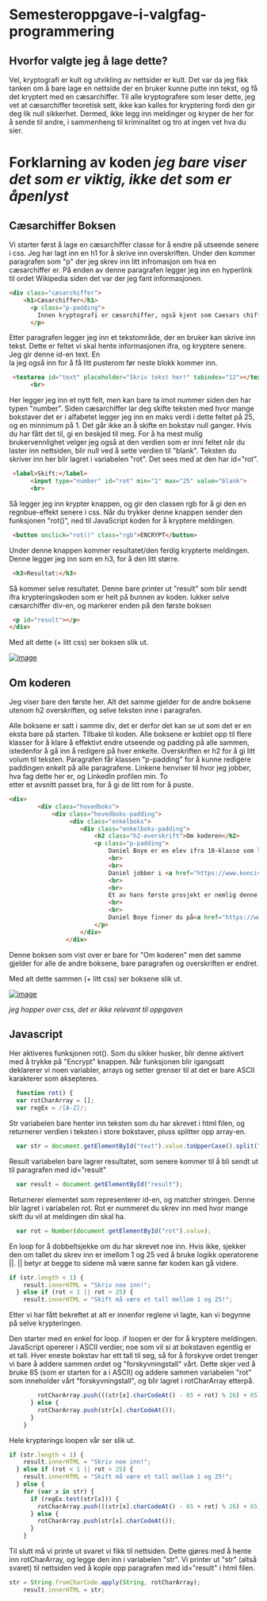 # Semesteroppgave-i-valgfag-programmering


## Hvorfor valgte jeg å lage dette?

Vel, kryptografi er kult og utvikling av nettsider er kult. Det var da jeg fikk tanken om å bare lage en nettside der en bruker kunne putte inn tekst, og få det kryptert med en cæsarchiffer. Til alle kryptografere som leser dette, jeg vet at cæsarchiffer teoretisk sett, ikke kan kalles for kryptering fordi den gir deg lik null sikkerhet. Dermed, ikke legg inn meldinger og kryper de her for å sende til andre, i sammenheng til kriminalitet og tro at ingen vet hva du sier.


# Forklarning av koden _jeg bare viser det som er viktig, ikke det som er åpenlyst_

## Cæsarchiffer Boksen

Vi starter først å lage en cæsarchiffer classe for å endre på utseende senere i css. Jeg har lagt inn en h1 for å skrive inn overskriften. Under den kommer paragrafen som "p" der jeg skrev inn litt infromasjon om hva en cæsarchiffer er. På enden av denne paragrafen legger jeg inn en hyperlink til ordet Wikipedia siden det var der jeg fant informasjonen. 
```Html
<div class="cæsarchiffer">
    <h1>Cæsarchiffer</h1>
      <p class="p-padding">
        Innen kryptografi er cæsarchiffer, også kjent som Caesars chiffer, skiftchiffer, Cæsars kode og cæsarskift, en av de enkleste og mest kjente krypteringsteknikker. Det er en type substitusjonschiffer der hver bokstav i klarteksten erstattes med en annen bokstav et gitt antall steg lenger ut i alfabetet. <a href="https://no.wikipedia.org/wiki/C%C3%A6sarchiffer" target="_blank">Wikipedia</a>.
      </p>
```
Etter paragrafen legger jeg inn et tekstområde, der en bruker kan skrive inn tekst. Dette er feltet vi skal hente informasjonen ifra, og kryptere senere. Jeg gir denne id-en text. En <br> la jeg også inn for å få litt pusterom før neste blokk kommer inn.   
```Html
 <textarea id="text" placeholder="Skriv tekst her!" tabindex="12"></textarea>
      <br>
```
Her legger jeg inn et nytt felt, men kan bare ta imot nummer siden den har typen "number". Siden cæsarchiffer lar deg skifte teksten med hvor mange bokstaver det er i alfabetet legger jeg inn en maks verdi i dette feltet på 25, og en minnimum på 1. Det går ikke an å skifte en bokstav null ganger. Hvis du har fått det til, gi en beskjed til meg. For å ha mest mulig brukervennlighet velger jeg også at den verdien som er inni feltet når du laster inn nettsiden, blir null ved å sette verdien til "blank". Teksten du skriver inn her blir lagret i variabelen "rot". Det sees med at den har id="rot".
```Html
 <label>Skift:</label>
      <input type="number" id="rot" min="1" max="25" value="blank">
      <br>
```
Så legger jeg inn krypter knappen, og gir den classen rgb for å gi den en regnbue-effekt senere i css. Når du trykker denne knappen sender den funksjonen "rot()", ned til JavaScript koden for å kryptere meldingen.  
```Html
 <button onclick="rot()" class="rgb">ENCRYPT</button>
```
Under denne knappen kommer resultatet/den ferdig krypterte meldingen. Denne legger jeg inn som en h3, for å den litt større.
```Html
 <h3>Resultat:</h3>
```
Så kommer selve resultatet. Denne bare printer ut "result" som blir sendt ifra krypteringskoden som er helt på bunnen av koden. </div> lukker selve cæsarchiffer div-en, og markerer enden på den første boksen 
```Html
 <p id="result"></p>
</div>
```
Med alt dette (+ litt css) ser boksen slik ut. 

[![image](https://www.linkpicture.com/q/Skjermbilde-2022-04-30-200201.png)](https://www.linkpicture.com/view.php?img=LPic626d79a8ad128316846195)

## Om koderen

Jeg viser bare den første her. Alt det samme gjelder for de andre boksene utenom h2 overskriften, og selve teksten inne i paragrafen.

Alle boksene er satt i samme div, det er derfor det kan se ut som det er en eksta bare på starten. Tilbake til koden. Alle boksene er koblet opp til flere klasser for å klare å effektivt endre utseende og padding på alle sammen, istedenfor å gå inn å redigere på hver enkelte. Overskriften er h2 for å gi litt volum til teksten. Paragrafen får klassen "p-padding" for å kunne redigere paddingen enkelt på alle paragrafene. Linkene henviser til hvor jeg jobber, hva fag dette her er, og LinkedIn profilen min. To <br> etter et avsnitt passet bra, for å gi de litt rom for å puste.   

```Html
<div>
        <div class="hovedboks">
            <div class="hovedboks-padding">
                 <div class="enkelboks">
                    <div class="enkelboks-padding">
                        <h2 class="h2-overskrift">Om koderen</h2>
                        <p class="p-padding">
                            Daniel Boye er en elev ifra 10-klasse som liker å tenke fremover. Han engasjerer seg alt for mye i blokkjedeteknologi og utvinning av kryptovaluta. Han er ekstremt engasjert i sikkerhet og personvern, og leser seg opp på nye smarte løsninger til full personvern rundt penger.
                            <br>
                            <br>
                            Daniel jobber i <a href="https://www.konciv.com/" target="_blank">Konicv</a> og driver med cybersikkerhet og softwareutvikling på fritiden. 
                            <br>
                            <br>
                            Et av hans første prosjekt er nemlig denne nettsiden som er en semesteroppgave i valgfaget <a href="https://www.udir.no/lk20/prg01-02/kompetansemaal-og-vurdering/kv304" target="_blank">programmering</a> på ungdomsskolen. 
                            <br>
                            <br>
                            Daniel Boye finner du på<a href="https://www.linkedin.com/in/danielboye/" target="_blank">LinkedIn</a>.
                        </p>
                    </div>
                </div>
```

Denne boksen som vist over er bare for "Om koderen" men det samme gjelder for alle de andre boksene, bare paragrafen og overskriften er endret. 

Med alt dette sammen (+ litt css) ser boksene slik ut.

[![image](https://www.linkpicture.com/q/Skjermbilde-2022-04-30-205526.png)](https://www.linkpicture.com/view.php?img=LPic626d8632266e2917369912)

_jeg hopper over css, det er ikke relevant til oppgaven_

## Javascript

Her aktiveres funksjonen rot(). Som du sikker husker, blir denne aktivert med å trykke på "Encrypt" knappen. Når funksjonen blir igangsatt deklarerer vi noen variabler, arrays og setter grenser til at det er bare ASCII karakterer som aksepteres. 

```JavaScript
  function rot() {
  var rotCharArray = [];
  var regEx = /[A-Z]/;
```

Str variabelen bare henter inn teksten som du har skrevet i html filen, og returnerer verdien i teksten i store bokstaver, pluss splitter opp array-en.

```JavaScript
  var str = document.getElementById("text").value.toUpperCase().split("");
```

Result variabelen bare lagrer resultatet, som senere kommer til å bli sendt ut til paragrafen med id="result"

```JavaScript
  var result = document.getElementById("result");
```

Returnerer elementet som representerer id-en, og matcher stringen. Denne blir lagret i variabelen rot. Rot er nummeret du skrev inn med hvor mange skift du vil at meldingen din skal ha.

```JavaScript
  var rot = Number(document.getElementById("rot").value);
```

En loop for å dobbeltsjekke om du har skrevet noe inn. Hvis ikke, sjekker den om tallet du skrev inn er imellom 1 og 25 ved å bruke logikk operatorene ||. || betyr at begge to sidene må være sanne før koden kan gå videre.  

```JavaScript
if (str.length < 1) {
    result.innerHTML = "Skriv noe inn!";
  } else if (rot < 1 || rot > 25) {
    result.innerHTML = "Skift må være et tall mellom 1 og 25!";
```

Etter vi har fått bekreftet at alt er innenfor reglene vi lagte, kan vi begynne på selve krypteringen.

Den starter med en enkel for loop. if loopen er der for å kryptere meldingen. JavaScript opererer i ASCII verdier, noe som vil si at bokstaven egentlig er et tall. Hver eneste bokstav har ett tall til seg, så for å forskyve ordet trenger vi bare å addere sammen ordet og "forskyvningstall" vårt. Dette skjer ved å bruke 65 (som er starten for a i ASCII) og addere sammen variabelen "rot" som inneholder vårt "forskyvningstall", og blir lagret i rotCharArray etterpå.

```JavaScript
        rotCharArray.push(((str[x].charCodeAt() - 65 + rot) % 26) + 65);
      } else {
        rotCharArray.push(str[x].charCodeAt());
      }
    }
```

Hele krypterings loopen vår ser slik ut. 

```JavaScript
if (str.length < 1) {
    result.innerHTML = "Skriv noe inn!";
  } else if (rot < 1 || rot > 25) {
    result.innerHTML = "Skift må være et tall mellom 1 og 25!";
  } else {
    for (var x in str) {
      if (regEx.test(str[x])) {
        rotCharArray.push(((str[x].charCodeAt() - 65 + rot) % 26) + 65);
      } else {
        rotCharArray.push(str[x].charCodeAt());
      }
    }
```

Til slutt må vi printe ut svaret vi fikk til nettsiden. Dette gjøres med å hente inn rotCharArray, og legge den inn i variabelen "str". Vi printer ut "str" (altså svaret) til nettsiden ved å kople opp paragrafen med id="result" i html filen.  

```JavaScript
str = String.fromCharCode.apply(String, rotCharArray);
    result.innerHTML = str;
```


